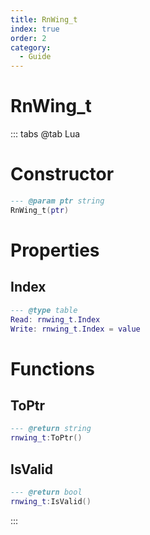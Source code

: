 ```yaml
---
title: RnWing_t
index: true
order: 2
category:
  - Guide
---
```


# RnWing_t

::: tabs
@tab Lua
# Constructor
```lua
--- @param ptr string
RnWing_t(ptr)
```
# Properties
## Index 
```lua
--- @type table
Read: rnwing_t.Index
Write: rnwing_t.Index = value
```
# Functions
## ToPtr
```lua
--- @return string
rnwing_t:ToPtr()
```
## IsValid
```lua
--- @return bool
rnwing_t:IsValid()
```

:::